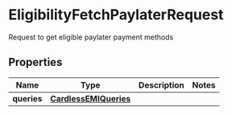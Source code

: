 

# EligibilityFetchPaylaterRequest

Request to get eligible paylater payment methods

## Properties

| Name | Type | Description | Notes |
|------------ | ------------- | ------------- | -------------|
|**queries** | [**CardlessEMIQueries**](CardlessEMIQueries.md) |  |  |



